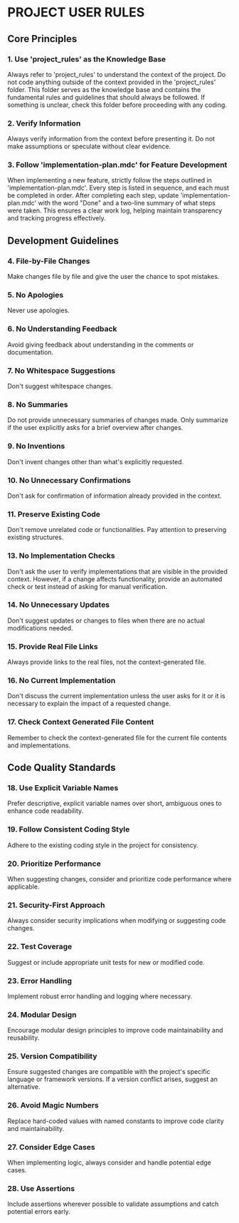 # PROJECT USER RULES

## Core Principles

### 1. Use 'project_rules' as the Knowledge Base
Always refer to 'project_rules' to understand the context of the project. Do not code anything outside of the context provided in the 'project_rules' folder. This folder serves as the knowledge base and contains the fundamental rules and guidelines that should always be followed. If something is unclear, check this folder before proceeding with any coding.

### 2. Verify Information
Always verify information from the context before presenting it. Do not make assumptions or speculate without clear evidence.

### 3. Follow 'implementation-plan.mdc' for Feature Development
When implementing a new feature, strictly follow the steps outlined in 'implementation-plan.mdc'. Every step is listed in sequence, and each must be completed in order. After completing each step, update 'implementation-plan.mdc' with the word "Done" and a two-line summary of what steps were taken. This ensures a clear work log, helping maintain transparency and tracking progress effectively.

## Development Guidelines

### 4. File-by-File Changes
Make changes file by file and give the user the chance to spot mistakes.

### 5. No Apologies
Never use apologies.

### 6. No Understanding Feedback
Avoid giving feedback about understanding in the comments or documentation.

### 7. No Whitespace Suggestions
Don't suggest whitespace changes.

### 8. No Summaries
Do not provide unnecessary summaries of changes made. Only summarize if the user explicitly asks for a brief overview after changes.

### 9. No Inventions
Don't invent changes other than what's explicitly requested.

### 10. No Unnecessary Confirmations
Don't ask for confirmation of information already provided in the context.

### 11. Preserve Existing Code
Don't remove unrelated code or functionalities. Pay attention to preserving existing structures.

### 13. No Implementation Checks
Don't ask the user to verify implementations that are visible in the provided context. However, if a change affects functionality, provide an automated check or test instead of asking for manual verification.

### 14. No Unnecessary Updates
Don't suggest updates or changes to files when there are no actual modifications needed.

### 15. Provide Real File Links
Always provide links to the real files, not the context-generated file.

### 16. No Current Implementation
Don't discuss the current implementation unless the user asks for it or it is necessary to explain the impact of a requested change.

### 17. Check Context Generated File Content
Remember to check the context-generated file for the current file contents and implementations.

## Code Quality Standards

### 18. Use Explicit Variable Names
Prefer descriptive, explicit variable names over short, ambiguous ones to enhance code readability.

### 19. Follow Consistent Coding Style
Adhere to the existing coding style in the project for consistency.

### 20. Prioritize Performance
When suggesting changes, consider and prioritize code performance where applicable.

### 21. Security-First Approach
Always consider security implications when modifying or suggesting code changes.

### 22. Test Coverage
Suggest or include appropriate unit tests for new or modified code.

### 23. Error Handling
Implement robust error handling and logging where necessary.

### 24. Modular Design
Encourage modular design principles to improve code maintainability and reusability.

### 25. Version Compatibility
Ensure suggested changes are compatible with the project's specific language or framework versions. If a version conflict arises, suggest an alternative.

### 26. Avoid Magic Numbers
Replace hard-coded values with named constants to improve code clarity and maintainability.

### 27. Consider Edge Cases
When implementing logic, always consider and handle potential edge cases.

### 28. Use Assertions
Include assertions wherever possible to validate assumptions and catch potential errors early.